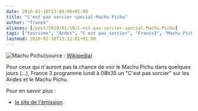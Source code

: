 ```yaml
---
date: 2010-01-10T13:09:00+01:00
title: "C'est pas sorcier special Machu Pichu"
author: "franek"
aliases: [/post/2010/01/10/C-est-pas-sorcier-special-Machu-Pichu]
tags: ["tourisme", "Andes", "C est pas sorcier", "France3", "Machu Pichu", "Pérou"]
lastmod: 2010-01-10T13:12:01+01:00
---
```

![Machu Pichu](https://franek.chicour.net/public/.Before_Machu_Picchu_m.jpg "Machu Pichu, janv. 2010")(source : [Wikipedia](http://fr.wikipedia.org/wiki/Fichier:Before_Machu_Picchu.jpg))

Pour ceux qui n'auront pas la chance de voir le Machu Pichu dans quelques jours (...), France 3 programme lundi à 08h35 un "C'est pas sorcier" sur les Andes et le Machu Pichu.

Pour en savoir plus :

- [le site de l'émission](http://c-est-pas-sorcier.france3.fr/?page=emission&id_article=408)
